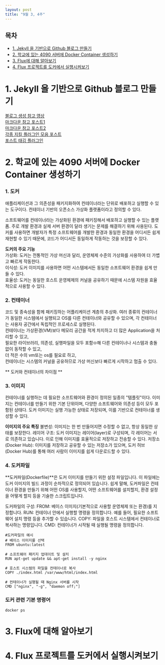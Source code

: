 ```yaml
---
layout: post
title: "9월 3, 4주"
---
```


<h2>목차</h2>
<ul>
  <li><a href="#section1">1. Jekyll 을 기반으로 Github 블로그 만들기</a></li>
  <li><a href="#section2">2. 학교에 있는 4090 서버에 Docker Container 생성하기</a></li>
  <li><a href="#section3">3. Flux에 대해 알아보기</a></li>
  <li><a href="#section4">4. Flux 프로젝트를 도커에서 실행시켜보기 
</ul>

# <a id="section1"></a>1. Jekyll 을 기반으로 Github 블로그 만들기
[블로그 생성 참고 영상](https://www.youtube.com/watch?v=wCOInE7-E0I)   
[마크다운 참고 포스트1](https://jekyllrb.com/docs/posts/)   
[마크다운 참고 포스트2](https://teddylee777.github.io/jekyll/Jekyll-%EC%82%AC%EC%9A%A9%EC%9D%84-%EC%9C%84%ED%95%9C-markdown-%EB%AC%B8%EB%B2%95/)   
[각종 지킬 플러그인 모음 포스트](https://github.com/planetjekyll/awesome-jekyll-plugins?tab=readme-ov-file)   
[포스트 태깅 플러그인](https://github.com/pattex/jekyll-tagging)   

# <a id="section2"></a>2. 학교에 있는 4090 서버에 Docker Container 생성하기
### 1. 도커   
애플리케이션과 그 의존성을 패키지화하여 컨테이너라는 단위로 배포하고 실행할 수 있는 도구이다. 
컨테이너 기반의 오픈소스 가상화 플랫폼이라고 정의할 수 있다. 

소프트웨어를 컨테이너라는 가상화된 환경에 패키징해서 배포하고 실행할 수 있는 플랫폼.
주로 개발 환경과 실제 서버 환경이 달라 생기는 문제를 해결하기 위해 사용된다. 도커를 사용하면 개발자가 특정 소프트웨어를 개발한 환경과 동일한 환경을 어디서든 쉽게 재현할 수 있기 때문에, 코드가 어디서든 동일하게 작동하는 것을 보장할 수 있다. 

**도커의 주요 기능**   
가상화: 도커는 전통적인 가상 머신과 달리, 운영체제 수준의 가상화를 사용하여 더 가볍고 빠르게 작동한다.   
이식성: 도커 이미지를 사용하면 어떤 시스템에서든 동일한 소프트웨어 환경을 쉽게 만들 수 있다.   
효율성: 도커는 동일한 호스트 운영체제의 커널을 공유하기 때문에 시스템 자원을 효율적으로 사용할 수 있다.   

### 2. 컨테이너
코드 및 종속성을 함께 패키징하는 어플리케이션 계층의 추상화. 
여러 종류의 컨테이너가 동일한 시스템에서 실행되고 OS를 다른 컨테이너와 공유할 수 있으며, 각 컨테이너는 사용자 공간에서 독립적인 프로세스로 실행된다.   
컨테이너는 가상환경(VM)보다 메모리 공간을 적게 차지하고 더 많은 Application을 처리할 수 있고,   
필요한 라이브러리, 의존성, 실행파일을 모두 포함ㅁ해 다른 컨테이너나 시스템과 충돌 없이 동작할 수 있고,   
더 적은 수의 vm또는 os를 필요로 하고,   
컨테이너는 시스템의 커널을 공유하므로 가상 머신보다 빠르게 시작하고 멈출 수 있다.  


** 도커와 컨테이너의 차이점 ** 

### 3. 이미지
컨테이너를 실행하는 데 필요한 소프트웨어와 환경이 정의된 일종의 "템플릿"이다. 이미지는 컨테이너를 만들기 위한 기본 단위이며, 다양한 소프트웨어와 의존성 등이 모두 포함된 상태다. 도커 이미지는 실행 가능한 상태로 저장되며, 이를 기반으로 컨테이너를 생성할 수 있다.

**이미지의 주요 특징**
불변성: 이미지는 한 번 만들어지면 수정할 수 없고, 항상 동일한 상태를 보장한다.
레이어 구조: 도커 이미지는 레이어(layer)로 구성되며, 각 레이어는 서로 의존하고 있습니다. 이로 인해 이미지를 효율적으로 저장하고 전송할 수 있다. 
저장소(Docker Hub): 이미지를 저장하고 공유할 수 있는 저장소가 있으며, 도커 허브(Docker Hub)를 통해 여러 사람이 이미지를 쉽게 다운로드할 수 있다. 

### 4. 도커파일
**도커파일(Dockerfile)**은 도커 이미지를 만들기 위한 설정 파일입니다. 이 파일에는 도커 이미지의 빌드 과정이 순차적으로 정의되어 있습니다. 쉽게 말해, 도커파일은 컨테이너 환경을 만들기 위해 어떤 OS를 사용할지, 어떤 소프트웨어를 설치할지, 환경 설정을 어떻게 할지 등을 기술한 스크립트입니다.

도커파일의 구성:
FROM: 베이스 이미지(기본적으로 사용할 운영체제 또는 환경)를 지정합니다.
RUN: 컨테이너 안에서 실행할 명령을 정의합니다. 예를 들어, 필요한 소프트웨어 설치 명령 등을 추가할 수 있습니다.
COPY: 파일을 호스트 시스템에서 컨테이너로 복사하는 명령입니다.
CMD: 컨테이너가 시작될 때 실행될 명령을 정의합니다.


```
#도커파일의 예시
# 베이스 이미지를 선택
FROM ubuntu:latest

# 소프트웨어 패키지 업데이트 및 설치
RUN apt-get update && apt-get install -y nginx

# 호스트 시스템의 파일을 컨테이너로 복사
COPY ./index.html /var/www/html/index.html

# 컨테이너가 실행될 때 Nginx 서버를 시작
CMD ["nginx", "-g", "daemon off;"]
```


### 도커 관련 기본 명령어

```
docker ps 
```

# <a id="section3"></a>3. Flux에 대해 알아보기
# <a id="section4"></a>4. Flux 프로젝트를 도커에서 실행시켜보기 

